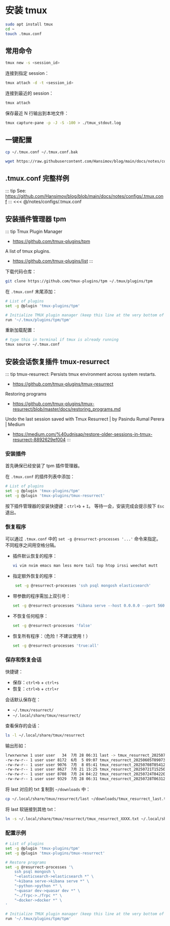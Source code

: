 # 安装 tmux

```sh
sudo apt install tmux
cd ~
touch .tmux.conf
```

## 常用命令

```sh
tmux new -s <session_id>
```

连接到指定 session：

```sh
tmux attach -d -t <session_id>
```

连接到最近的 session：

```sh
tmux attach
```

保存最近 N 行输出到本地文件：

```sh
tmux capture-pane -p -J -S -100 > ./tmux_stdout.log
```


## 一键配置

```sh
cp ~/.tmux.conf ~/.tmux.conf.bak
```

```sh
wget https://raw.githubusercontent.com/Hansimov/blog/main/docs/notes/configs/.tmux.conf -O ~/.tmux.conf && tmux source ~/.tmux.conf
```

## .tmux.conf 完整样例

::: tip See: https://github.com/Hansimov/blog/blob/main/docs/notes/configs/.tmux.conf
:::
<<< @/notes/configs/.tmux.conf


## 安装插件管理器 tpm

::: tip Tmux Plugin Manager
  * https://github.com/tmux-plugins/tpm

A list of tmux plugins.
* https://github.com/tmux-plugins/list
:::


下载代码仓库：

```sh
git clone https://github.com/tmux-plugins/tpm ~/.tmux/plugins/tpm
```

在 `.tmux.conf` 末尾添加：

```sh
# List of plugins
set -g @plugin 'tmux-plugins/tpm'

# Initialize TMUX plugin manager (keep this line at the very bottom of tmux.conf)
run '~/.tmux/plugins/tpm/tpm'
```

重新加载配置：

```sh
# type this in terminal if tmux is already running
tmux source ~/.tmux.conf
```

## 安装会话恢复插件 tmux-resurrect

::: tip tmux-resurrect: Persists tmux environment across system restarts.
* https://github.com/tmux-plugins/tmux-resurrect

Restoring programs
* https://github.com/tmux-plugins/tmux-resurrect/blob/master/docs/restoring_programs.md

Undo the last session saved with Tmux Resurrect | by Pasindu Rumal Perera | Medium
* https://medium.com/%40udnisap/restore-older-sessions-in-tmux-resurrect-8892629ef004
:::

### 安装插件

首先确保已经安装了 tpm 插件管理器。

在 `.tmux.conf` 的插件列表中添加：

```sh
# List of plugins
set -g @plugin 'tmux-plugins/tpm'
set -g @plugin 'tmux-plugins/tmux-resurrect'
```

按下插件管理器的安装快捷键：`ctrl+b` + `I`。
等待一会，安装完成会提示按下 `Esc` 退出。

### 恢复程序

可以通过 `.tmux.conf` 中的 `set -g @resurrect-processes '...'` 命令来指定。不同程序之间用空格分隔。

- 插件默认恢复的程序：
  ```sh
  vi vim nvim emacs man less more tail top htop irssi weechat mutt
  ```
- 指定额外恢复的程序：
  ```sh
   set -g @resurrect-processes 'ssh psql mongosh elasticsearch'
  ```
- 带参数的程序需加上双引号：
  ```sh
  set -g @resurrect-processes "kibana serve --host 0.0.0.0 --port 5601"
  ```
- 不恢复任何程序：
  ```sh
  set -g @resurrect-processes 'false'
  ```
- 恢复所有程序：<m>（危险！不建议使用！）</m>
  ```sh
  set -g @resurrect-processes 'true:all'
  ```

### 保存和恢复会话

快捷键：

- 保存：`ctrl+b` + `ctrl+s`
- 恢复：`ctrl+b` + `ctrl+r`

会话默认保存在：
- `~/.tmux/resurrect/`
- `~/.local/share/tmux/resurrect/`

查看保存的会话：

```sh
ls -l ~/.local/share/tmux/resurrect
```

输出形如：

```sh
lrwxrwxrwx 1 user user   34  7月 28 06:31 last -> tmux_resurrect_20250728T063124.txt
-rw-rw-r-- 1 user user 8172  6月  5 09:07 tmux_resurrect_20250605T090739.txt
-rw-rw-r-- 1 user user 9076  7月  8 05:41 tmux_resurrect_20250708T054126.txt
-rw-rw-r-- 1 user user 8627  7月 21 15:25 tmux_resurrect_20250721T152506.txt
-rw-rw-r-- 1 user user 8708  7月 24 04:22 tmux_resurrect_20250724T042208.txt
-rw-rw-r-- 1 user user 9329  7月 28 06:31 tmux_resurrect_20250728T063124.txt
```

将 last 对应的 txt 复制到 `~/downloads` 中：

```sh
cp ~/.local/share/tmux/resurrect/last ~/downloads/tmux_resurrect_last.txt
```

将 last 软链接到其他 txt：

```sh
ln -s ~/.local/share/tmux/resurrect/tmux_resurrect_XXXX.txt ~/.local/share/tmux/resurrect/last
```

### 配置示例

```sh
# List of plugins
set -g @plugin 'tmux-plugins/tpm'
set -g @plugin 'tmux-plugins/tmux-resurrect'

# Restore programs
set -g @resurrect-processes '\
    ssh psql mongosh \
    "~elasticsearch->elasticsearch *" \
    "~kibana serve->kibana serve *" \
    "~python->python *" \
    "~quasar dev->quasar dev *" \
    "~./frpc->./frpc *" \
    "~docker->docker *" \
'

# Initialize TMUX plugin manager (keep this line at the very bottom of tmux.conf)
run '~/.tmux/plugins/tpm/tpm'
```